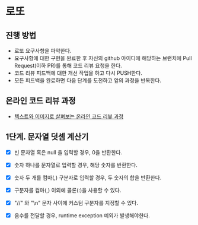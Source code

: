 # 로또
## 진행 방법
* 로또 요구사항을 파악한다.
* 요구사항에 대한 구현을 완료한 후 자신의 github 아이디에 해당하는 브랜치에 Pull Request(이하 PR)를 통해 코드 리뷰 요청을 한다.
* 코드 리뷰 피드백에 대한 개선 작업을 하고 다시 PUSH한다.
* 모든 피드백을 완료하면 다음 단계를 도전하고 앞의 과정을 반복한다.

## 온라인 코드 리뷰 과정
* [텍스트와 이미지로 살펴보는 온라인 코드 리뷰 과정](https://github.com/next-step/nextstep-docs/tree/master/codereview)

## 1단계. 문자열 덧셈 계산기 
- [x] 빈 문자열 혹은 null 을 입력할 경우, 0을 반환한다. 
- [x] 숫자 하나를 문자열로 입력할 경우, 해당 숫자를 반환한다. 
- [x] 숫자 두 개를 컴마(,) 구분자로 입력할 경우, 두 숫자의 합을 반환한다. 
- [x] 구분자를 컴마(,) 이외에 콜론(:)을 사용할 수 있다. 
- [x] "//" 와 "\n" 문자 사이에 커스텀 구분자를 지정할 수 있다. 
- [x] 음수를 전달할 경우, runtime exception 예외가 발생해야한다. 


